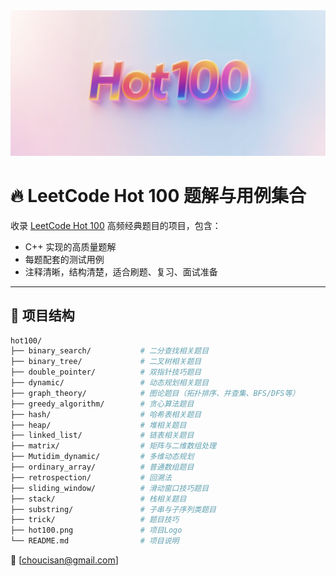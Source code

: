 <div align="center">
  <img src="./hot100.png" width="800px" alt="Hot100 Logo"/>
</div>

# 🔥 LeetCode Hot 100 题解与用例集合
收录 [LeetCode Hot 100](https://leetcode.cn/studyplan/top-100-liked/) 高频经典题目的项目，包含：

-  C++ 实现的高质量题解
-  每题配套的测试用例
-  注释清晰，结构清楚，适合刷题、复习、面试准备

---

## 📁 项目结构
```bash
hot100/
├── binary_search/           # 二分查找相关题目
├── binary_tree/             # 二叉树相关题目
├── double_pointer/          # 双指针技巧题目
├── dynamic/                 # 动态规划相关题目
├── graph_theory/            # 图论题目（拓扑排序、并查集、BFS/DFS等）
├── greedy_algorithm/        # 贪心算法题目
├── hash/                    # 哈希表相关题目
├── heap/                    # 堆相关题目
├── linked_list/             # 链表相关题目
├── matrix/                  # 矩阵与二维数组处理
├── Mutidim_dynamic/         # 多维动态规划
├── ordinary_array/          # 普通数组题目
├── retrospection/           # 回溯法
├── sliding_window/          # 滑动窗口技巧题目
├── stack/                   # 栈相关题目
├── substring/               # 子串与子序列类题目
├── trick/                   # 题目技巧
├── hot100.png               # 项目Logo
└── README.md                # 项目说明

```
📧 [choucisan@gmail.com]